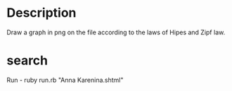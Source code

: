 # Description

  Draw a graph in png on the file according to the laws of Hipes and Zipf law.

# search

  Run - ruby run.rb "Anna Karenina.shtml"


